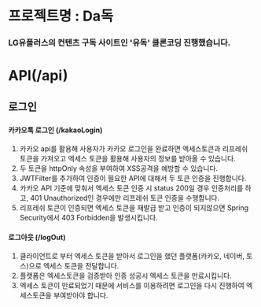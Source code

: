 # 프로젝트명 : Da독
### LG유플러스의 컨텐츠 구독 사이트인 '유독' 클론코딩 진행했습니다.
#
# API(/api)
## 로그인 
###

#### 카카오톡 로그인 (/kakaoLogin)
1. 카카오 api를 활용해 사용자가 카카오 로그인을 완료하면 엑세스토큰과 리프레쉬 토큰을 가져오고 엑세스 토큰을 활용해 사용자의 정보를 받아올 수 있습니다.
2. 두 토큰을 httpOnly 속성을 부여하여 XSS공격을 예방할 수 있습니다.
3. JWTFilter를 추가하여 인증이 필요한 API에 대해서 두 토큰 인증을 진행합니다.
4. 카카오 API 기준에 맞춰서 엑세스 토큰 인증 시 status 200일 경우 인증처리를 하고, 401 Unauthorized인 경우에만 리프레쉬 토큰 인증을 수행합니다.
5. 리프레쉬 토큰이 인증되면 엑세스 토큰을 재발급 받고 인증이 되지않으면 Spring Security에서 403 Forbidden을 발생시킵니다.

#### 로그아웃 (/logOut)
1. 클라이언트로 부터 엑세스 토큰을 받아서 로그인을 했던 플랫폼(카카오, 네이버, 토스)으로 엑세스 토큰을 전달합니다.
2. 플랫폼은 엑세스토큰을 검증받아 인증 성공시 엑세스 토큰을 만료시킵니다.
3. 엑세스 토큰이 만료되었기 때문에 서비스를 이용하려면 로그인을 다시 진행하여 엑세스토큰을 부여받아야 합니다.  

